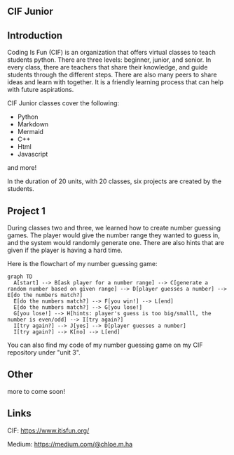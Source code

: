 CIF Junior
---
Introduction
---
Coding Is Fun (CIF) is an organization that offers virtual classes to teach students python. There are three levels: beginner, junior, and senior. In every class, there are teachers that share their knowledge, and guide students through the different steps. There are also many peers to share ideas and learn with together. It is a friendly learning process that can help with future aspirations.

CIF Junior classes cover the following:
-  Python
-  Markdown
-  Mermaid
-  C++
-  Html
-  Javascript

and more!

In the duration of 20 units, with 20 classes, six projects are created by the students. 

Project 1
---
During classes two and three, we learned how to create number guessing games. The player would give the number range they wanted to guess in, and the system would randomly generate one. There are also hints that are given if the player is having a hard time.

Here is the flowchart of my number guessing game: 

``` mermaid
graph TD
  A[start] --> B[ask player for a number range] --> C[generate a random number based on given range] --> D[player guesses a number] --> E[do the numbers match?]
  E[do the numbers match?] --> F[you win!] --> L[end]
  E[do the numbers match?] --> G[you lose!]
  G[you lose!] --> H[hints: player's guess is too big/smalll, the number is even/odd] --> I[try again?]
  I[try again?] --> J[yes] --> D[player guesses a number]
  I[try again?] --> K[no] --> L[end]
```

You can also find my code of my number guessing game on my CIF repository under "unit 3". 

Other
---
more to come soon!

Links
---
CIF: https://www.itisfun.org/

Medium: https://medium.com/@chloe.m.ha
